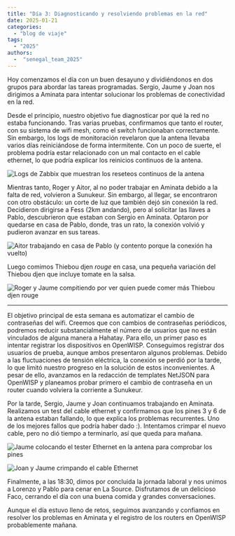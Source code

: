```yaml
---
title: "Día 3: Diagnosticando y resolviendo problemas en la red"
date: 2025-01-21
categories: 
  - "blog de viaje"
tags:
  - "2025"
authors:
  -  "senegal_team_2025"
---
```


Hoy comenzamos el día con un buen desayuno y dividiéndonos en dos grupos para abordar las tareas programadas. Sergio, Jaume y Joan nos dirigimos a Aminata para intentar solucionar los problemas de conectividad en la red.

Desde el principio, nuestro objetivo fue diagnosticar por qué la red no estaba funcionando. Tras varias pruebas, confirmamos que tanto el router, con su sistema de wifi mesh, como el switch funcionaban correctamente. Sin embargo, los logs de monitoración revelaron que la antena llevaba varios días reiniciándose de forma intermitente. Con un poco de suerte, el problema podría estar relacionado con un mal contacto en el cable ethernet, lo que podría explicar los reinicios continuos de la antena.

![Logs de Zabbix que muestran los reseteos continuos de la antena](images/zabbix-logs.png "Zabbix logs showing the antenna's reboots")

Mientras tanto, Roger y Aitor, al no poder trabajar en Aminata debido a la falta de red, volvieron a Sunukeur. Sin embargo, al llegar, se encontraron con otro obstáculo: un corte de luz que también dejó sin conexión la red. Decidieron dirigirse a Fess (2km andando), pero al solicitar las llaves a Pablo, descubrieron que estaban con Sergio en Aminata. Optaron por quedarse en casa de Pablo, donde, tras un rato, la conexión volvió y pudieron avanzar en sus tareas.

![Aitor trabajando en casa de Pablo (y contento porque la conexión ha vuelto)](images/aitor_casa_pablo.jpg "Aitor trabajando en casa de Pablo")

Luego comimos Thiebou djen *rouge* en casa, una pequeña variación del Thiebou djen que incluye tomate en la salsa.

![Roger y Jaume compitiendo por ver quien puede comer más Thiebou djen *rouge*](images/thiebudjen_tomate.jpg "Roger y Jaume compitiendo por ver quien puede comer más Thiebou djen *rouge*")

---

El objetivo principal de esta semana es automatizar el cambio de contraseñas del wifi. Creemos que con cambios de contraseñas periódicos, podremos reducir substancialmente el número de usuarios que no están vinculados de alguna manera a Hahatay. Para ello, un primer paso es intentar registrar los dispositivos en OpenWISP. Conseguimos registrar dos usuarios de prueba, aunque ambos presentaron algunos problemas. Debido a las fluctuaciones de tensión eléctrica, la conexión se perdió por la tarde, lo que limitó nuestro progreso en la solución de estos inconvenientes. A pesar de ello, avanzamos en la redacción de templates NetJSON para OpenWISP y planeamos probar primero el cambio de contraseña en un router cuando volviera la corriente a Sunukeur.

Por la tarde, Sergio, Jaume y Joan continuamos trabajando en Aminata. Realizamos un test del cable ethernet y confirmamos que los pines 3 y 6 de la antena estaban fallando, lo que explica los problemas recurrentes. Uno de los mejores fallos que podría haber dado :). Intentamos crimpar el nuevo cable, pero no dió tiempo a terminarlo, así que queda para mañana.

![Jaume colocando el tester Ethernet en la antena para comprobar los pines](images/jaume_subido_a_la_antena.jpg "Jaume colocando el tester Ethernet en la antena para comprobar los pines")

![Joan y Jaume crimpando el cable Ethernet](images/crimpando_cable.jpg "Joan y Jaume crimpeando el cable ethernet")

Finalmente, a las 18:30, dimos por concluida la jornada laboral y nos unimos a Lorenzo y Pablo para cenar en La Source. Disfrutamos de un delicioso Faco, cerrando el día con una buena comida y grandes conversaciones.

Aunque el día estuvo lleno de retos, seguimos avanzando y confiamos en resolver los problemas en Aminata y el registro de los routers en OpenWISP probablemente mañana.

